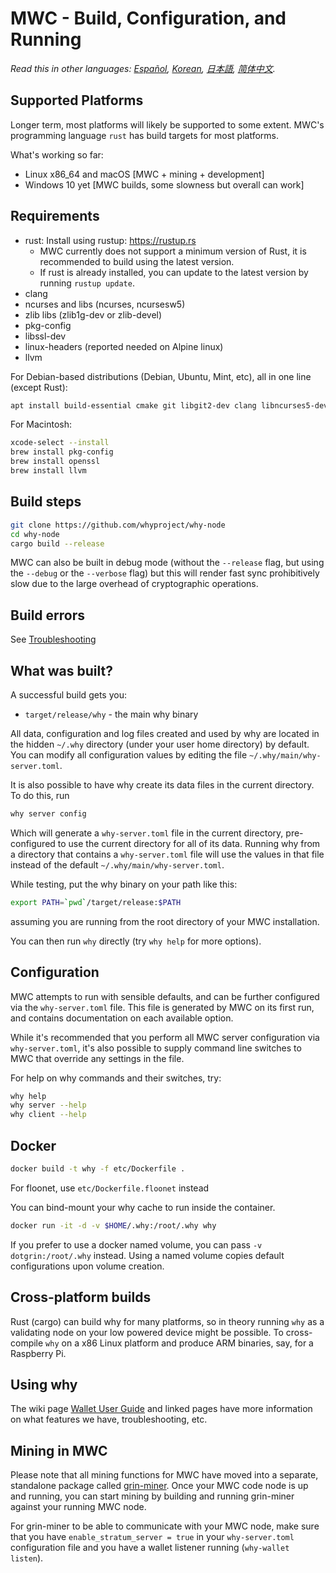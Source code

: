 # MWC - Build, Configuration, and Running

*Read this in other languages: [Español](translations/build_ES.md), [Korean](translations/build_KR.md), [日本語](translations/build_JP.md), [简体中文](translations/build_ZH-CN.md).*

## Supported Platforms

Longer term, most platforms will likely be supported to some extent.
MWC's programming language `rust` has build targets for most platforms.

What's working so far:

* Linux x86\_64 and macOS [MWC + mining + development]
* Windows 10 yet [MWC builds, some slowness but overall can work]

## Requirements

* rust: Install using rustup: https://rustup.rs
  * MWC currently does not support a minimum version of Rust, it is recommended to build using the latest version.
  * If rust is already installed, you can update to the latest version by running `rustup update`.
* clang
* ncurses and libs (ncurses, ncursesw5)
* zlib libs (zlib1g-dev or zlib-devel)
* pkg-config
* libssl-dev
* linux-headers (reported needed on Alpine linux)
* llvm

For Debian-based distributions (Debian, Ubuntu, Mint, etc), all in one line (except Rust):

```sh
apt install build-essential cmake git libgit2-dev clang libncurses5-dev libncursesw5-dev zlib1g-dev pkg-config libssl-dev llvm
```

For Macintosh:

```sh
xcode-select --install
brew install pkg-config
brew install openssl
brew install llvm
```

## Build steps

```sh
git clone https://github.com/whyproject/why-node
cd why-node
cargo build --release
```

MWC can also be built in debug mode (without the `--release` flag, but using the `--debug` or the `--verbose` flag) but this will render fast sync prohibitively slow due to the large overhead of cryptographic operations.

## Build errors

See [Troubleshooting](https://github.com/mimblewimble/docs/wiki/Troubleshooting)

## What was built?

A successful build gets you:

* `target/release/why` - the main why binary

All data, configuration and log files created and used by why are located in the hidden
`~/.why` directory (under your user home directory) by default. You can modify all configuration
values by editing the file `~/.why/main/why-server.toml`.

It is also possible to have why create its data files in the current directory. To do this, run

```sh
why server config
```

Which will generate a `why-server.toml` file in the current directory, pre-configured to use
the current directory for all of its data. Running why from a directory that contains a
`why-server.toml` file will use the values in that file instead of the default
`~/.why/main/why-server.toml`.

While testing, put the why binary on your path like this:

```sh
export PATH=`pwd`/target/release:$PATH
```

assuming you are running from the root directory of your MWC installation.

You can then run `why` directly (try `why help` for more options).

## Configuration

MWC attempts to run with sensible defaults, and can be further configured via
the `why-server.toml` file. This file is generated by MWC on its first run, and
contains documentation on each available option.

While it's recommended that you perform all MWC server configuration via
`why-server.toml`, it's also possible to supply command line switches to MWC that
override any settings in the file.

For help on why commands and their switches, try:

```sh
why help
why server --help
why client --help
```

## Docker

```sh
docker build -t why -f etc/Dockerfile .
```
For floonet, use `etc/Dockerfile.floonet` instead

You can bind-mount your why cache to run inside the container.

```sh
docker run -it -d -v $HOME/.why:/root/.why why
```
If you prefer to use a docker named volume, you can pass `-v dotgrin:/root/.why` instead.
Using a named volume copies default configurations upon volume creation.

## Cross-platform builds

Rust (cargo) can build why for many platforms, so in theory running `why`
as a validating node on your low powered device might be possible.
To cross-compile `why` on a x86 Linux platform and produce ARM binaries,
say, for a Raspberry Pi.

## Using why

The wiki page [Wallet User Guide](https://github.com/mimblewimble/docs/wiki/Wallet-User-Guide)
and linked pages have more information on what features we have,
troubleshooting, etc.

## Mining in MWC

Please note that all mining functions for MWC have moved into a separate, standalone package called
[grin-miner](https://github.com/mimblewimble/grin-miner). Once your MWC code node is up and running,
you can start mining by building and running grin-miner against your running MWC node.

For grin-miner to be able to communicate with your MWC node, make sure that you have `enable_stratum_server = true`
in your `why-server.toml` configuration file and you have a wallet listener running (`why-wallet listen`). 
